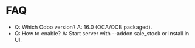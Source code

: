 # FAQ

- Q: Which Odoo version? A: 16.0 (OCA/OCB packaged).
- Q: How to enable? A: Start server with --addon sale_stock or install in UI.
